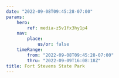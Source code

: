 ```yaml
---
date: "2022-09-08T09:45:28-07:00"
params:
    hero:
        ref: media-z5v1fx3hy1p4
    nav:
        place:
            us/or: false
    timeRange:
        from: "2022-09-08T09:45:28-07:00"
        thru: "2022-09-09T16:08:18Z"
title: Fort Stevens State Park
---
```

